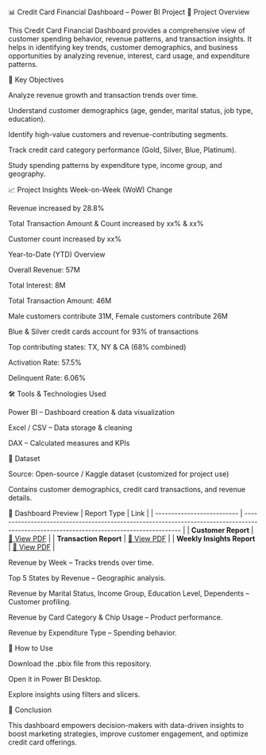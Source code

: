 📊 Credit Card Financial Dashboard – Power BI Project
📌 Project Overview

This Credit Card Financial Dashboard provides a comprehensive view of customer spending behavior, revenue patterns, and transaction insights.
It helps in identifying key trends, customer demographics, and business opportunities by analyzing revenue, interest, card usage, and expenditure patterns.

🎯 Key Objectives

Analyze revenue growth and transaction trends over time.

Understand customer demographics (age, gender, marital status, job type, education).

Identify high-value customers and revenue-contributing segments.

Track credit card category performance (Gold, Silver, Blue, Platinum).

Study spending patterns by expenditure type, income group, and geography.

📈 Project Insights
Week-on-Week (WoW) Change

Revenue increased by 28.8%

Total Transaction Amount & Count increased by xx% & xx%

Customer count increased by xx%

Year-to-Date (YTD) Overview

Overall Revenue: 57M

Total Interest: 8M

Total Transaction Amount: 46M

Male customers contribute 31M, Female customers contribute 26M

Blue & Silver credit cards account for 93% of transactions

Top contributing states: TX, NY & CA (68% combined)

Activation Rate: 57.5%

Delinquent Rate: 6.06%

🛠 Tools & Technologies Used

Power BI – Dashboard creation & data visualization

Excel / CSV – Data storage & cleaning

DAX – Calculated measures and KPIs

📂 Dataset

Source: Open-source / Kaggle dataset (customized for project use)

Contains customer demographics, credit card transactions, and revenue details.

📸 Dashboard Preview
| Report Type                | Link                                                                                                                                     |
| -------------------------- | ---------------------------------------------------------------------------------------------------------------------------------------- |
| **Customer Report**        | [📄 View PDF](https://github.com/Stefan-git-web/Credit_card_financial_dashboard/blob/main/credit_card_Report_customer.pdf)               |
| **Transaction Report**     | [📄 View PDF](https://github.com/Stefan-git-web/Credit_card_financial_dashboard/blob/main/credit_card_Report_transaction.pdf)            |
| **Weekly Insights Report** | [📄 View PDF](https://github.com/Stefan-git-web/Credit_card_financial_dashboard/blob/main/credit%20card%20weekly%20report%20insight.pdf) |


Revenue by Week – Tracks trends over time.

Top 5 States by Revenue – Geographic analysis.

Revenue by Marital Status, Income Group, Education Level, Dependents – Customer profiling.

Revenue by Card Category & Chip Usage – Product performance.

Revenue by Expenditure Type – Spending behavior.

🚀 How to Use

Download the .pbix file from this repository.

Open it in Power BI Desktop.

Explore insights using filters and slicers.

📢 Conclusion

This dashboard empowers decision-makers with data-driven insights to boost marketing strategies, improve customer engagement, and optimize credit card offerings.


